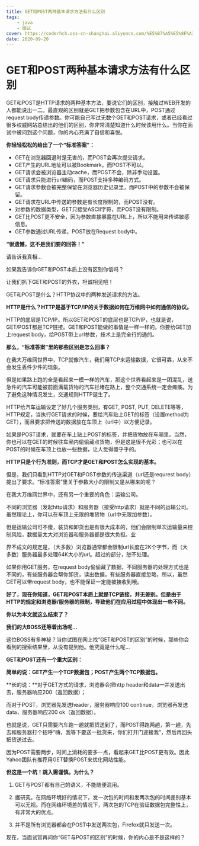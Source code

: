 ```yaml
---
title: GET和POST两种基本请求方法有什么区别
tags: 
    - java
    - 面试
cover: https://coderhch.oss-cn-shanghai.aliyuncs.com/%E5%B7%A5%E5%8F%A3%E5%9B%BE%E7%89%87/2019_12_31_23_34_2C7AEBC0-675E-4CBA-A551-106C41A63D9C.JPG
date: 2020-09-20
---
```

# GET和POST两种基本请求方法有什么区别

GET和POST是HTTP请求的两种基本方法，要说它们的区别，接触过WEB开发的人都能说出一二。最直观的区别就是GET把参数包含在URL中，POST通过request body传递参数。你可能自己写过无数个GET和POST请求，或者已经看过很多权威网站总结出的他们的区别，你非常清楚知道什么时候该用什么。当你在面试中被问到这个问题，你的内心充满了自信和喜悦。

**你轻轻松松的给出了一个“标准答案”：**

- GET在浏览器回退时是无害的，而POST会再次提交请求。
- GET产生的URL地址可以被Bookmark，而POST不可以。 
- GET请求会被浏览器主动cache，而POST不会，除非手动设置。 
- GET请求只能进行url编码，而POST支持多种编码方式。
- GET请求参数会被完整保留在浏览器历史记录里，而POST中的参数不会被保留。
- GET请求在URL中传送的参数是有长度限制的，而POST没有。 
- 对参数的数据类型，GET只接受ASCII字符，而POST没有限制。 
- GET比POST更不安全，因为参数直接暴露在URL上，所以不能用来传递敏感信息。 
- GET参数通过URL传递，POST放在Request body中。

**“很遗憾，这不是我们要的回答！”**

请告诉我真相...

如果我告诉你GET和POST本质上没有区别你信吗？ 

让我们扒下GET和POST的外衣，坦诚相见吧！

GET和POST是什么？HTTP协议中的两种发送请求的方法。

**HTTP是什么？HTTP是基于TCP/IP的关于数据如何在万维网中如何通信的协议。**

HTTP的底层是TCP/IP。所以GET和POST的底层也是TCP/IP，也就是说，GET/POST都是TCP链接。GET和POST能做的事情是一样一样的。你要给GET加上request body，给POST带上url参数，技术上是完全行的通的。 

**那么，“标准答案”里的那些区别是怎么回事？**

在我大万维网世界中，TCP就像汽车，我们用TCP来运输数据，它很可靠，从来不会发生丢件少件的现象。

但是如果路上跑的全是看起来一模一样的汽车，那这个世界看起来是一团混乱，送急件的汽车可能被前面满载货物的汽车拦堵在路上，整个交通系统一定会瘫痪。为了避免这种情况发生，交通规则HTTP诞生了。

HTTP给汽车运输设定了好几个服务类别，有GET, POST, PUT, DELETE等等，HTTP规定，当执行GET请求的时候，要给汽车贴上GET的标签（设置method为GET），而且要求把传送的数据放在车顶上（url中）以方便记录。

如果是POST请求，就要在车上贴上POST的标签，并把货物放在车厢里。当然，你也可以在GET的时候往车厢内偷偷藏点货物，但是这是很不光彩；也可以在POST的时候在车顶上也放一些数据，让人觉得傻乎乎的。

**HTTP只是个行为准则，而TCP才是GET和POST怎么实现的基本。**

但是，我们只看到HTTP对GET和POST参数的传送渠道（url还是requrest body）提出了要求。“标准答案”里关于参数大小的限制又是从哪来的呢？

在我大万维网世界中，还有另一个重要的角色：运输公司。

不同的浏览器（发起http请求）和服务器（接受http请求）就是不同的运输公司。虽然理论上，你可以在车顶上无限的堆货物（url中无限加参数）。

但是运输公司可不傻，装货和卸货也是有很大成本的，他们会限制单次运输量来控制风险，数据量太大对浏览器和服务器都是很大负担。业

界不成文的规定是，（大多数）浏览器通常都会限制url长度在2K个字节，而（大多数）服务器最多处理64K大小的url。超过的部分，恕不处理。

如果你用GET服务，在request body偷偷藏了数据，不同服务器的处理方式也是不同的，有些服务器会帮你卸货，读出数据，有些服务器直接忽略，所以，虽然GET可以带request body，也不能保证一定能被接收到哦。

**好了，现在你知道，GET和POST本质上就是TCP链接，并无差别。但是由于HTTP的规定和浏览器/服务器的限制，导致他们在应用过程中体现出一些不同。** 

**你以为本文就这么结束了？**

**我们的大BOSS还等着出场呢...**

这位BOSS有多神秘？当你试图在网上找“GET和POST的区别”的时候，那些你会看到的搜索结果里，从没有提到他。他究竟是什么呢...

**GET和POST还有一个重大区别：**

**简单的说：GET产生一个TCP数据包；POST产生两个TCP数据包。**

**长的说：**对于GET方式的请求，浏览器会把http header和data一并发送出去，服务器响应200（返回数据）；

而对于POST，浏览器先发送header，服务器响应100 continue，浏览器再发送data，服务器响应200 ok（返回数据）。

也就是说，GET只需要汽车跑一趟就把货送到了，而POST得跑两趟，第一趟，先去和服务器打个招呼“嗨，我等下要送一批货来，你们打开门迎接我”，然后再回头把货送过去。

因为POST需要两步，时间上消耗的要多一点，看起来GET比POST更有效。因此Yahoo团队有推荐用GET替换POST来优化网站性能。

**但这是一个坑！跳入需谨慎。为什么？**

1. GET与POST都有自己的语义，不能随便混用。

2. 据研究，在网络环境好的情况下，发一次包的时间和发两次包的时间差别基本可以无视。而在网络环境差的情况下，两次包的TCP在验证数据包完整性上，有非常大的优点。

3. 并不是所有浏览器都会在POST中发送两次包，Firefox就只发送一次。

现在，当面试官再问你“GET与POST的区别”的时候，你的内心是不是这样的？